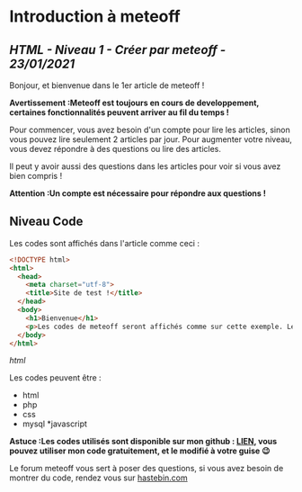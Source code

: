 Introduction à meteoff
======

*HTML - Niveau 1 - Créer par meteoff - 23/01/2021*
----


Bonjour, et bienvenue dans le 1er article de meteoff !

**Avertissement :Meteoff est toujours en cours de developpement, certaines fonctionnalités peuvent arriver au fil du temps !**

Pour commencer, vous avez besoin d'un compte pour lire les articles, sinon vous pouvez lire seulement 2 articles par jour.
Pour augmenter votre niveau, vous devez répondre à des questions ou lire des articles.

Il peut y avoir aussi des questions dans les articles pour voir si vous avez bien compris !

**Attention :Un compte est nécessaire pour répondre aux questions !**

Niveau Code
----------

Les codes sont affichés dans l'article comme ceci :

```html
<!DOCTYPE html>
<html>
  <head>
    <meta charset="utf-8">
    <title>Site de test !</title>
  </head>
  <body>
    <h1>Bienvenue</h1>
    <p>Les codes de meteoff seront affichés comme sur cette exemple. Le language est écris sous le code.</p>
  </body>
</html>
```
*html*

Les codes peuvent être :

* html
* php
* css
* mysql
*javascript

**Astuce :Les codes utilisés sont disponible sur mon github : [LIEN](https://github.com/Meteoff/articles_mtf), vous pouvez utiliser mon code gratuitement, et le modifié à votre guise 😉**

Le forum meteoff vous sert à poser des questions, si vous avez besoin de montrer du code, rendez vous sur [hastebin.com](https://hastebin.com)
